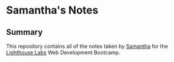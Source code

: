 # Samantha's Notes

## Summary

This repository contains all of the notes taken by [Samantha](https://github.com/samanthakania) for the [Lighthouse Labs](https://lighthouselabs.ca) Web Development Bootcamp.
